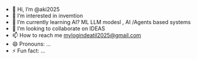 - 👋 Hi, I’m @aki2025
- 👀 I’m interested in invemtion
- 🌱 I’m currently learning AI? ML LLM modesl , AI /Agents based systems 
- 💞️ I’m looking to collaborate on IDEAS 
- 📫 How to reach me mylogindeatil2025@gmail.com
- 😄 Pronouns: ...
- ⚡ Fun fact: ... 

<!---
aki2025/aki2025 is a ✨ special ✨ repository because its `README.md` (this file) appears on your GitHub profile.
You can click the Preview link to take a look at your changes.
--->
